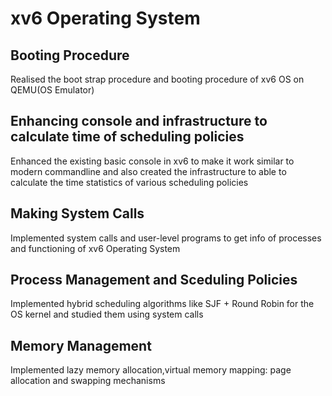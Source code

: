 # xv6 Operating System

## Booting Procedure 
Realised the boot strap procedure and booting procedure of xv6 OS on QEMU(OS Emulator)

## Enhancing console and infrastructure to calculate time of scheduling policies
Enhanced the existing basic console in xv6 to make it work similar to modern commandline and also created the infrastructure to able to calculate the time statistics of various scheduling policies

## Making System Calls 
Implemented system calls and user-level programs to get info of processes and functioning of xv6 Operating System

## Process Management and Sceduling Policies
Implemented hybrid scheduling algorithms like SJF + Round Robin for the OS kernel and studied them using system calls

## Memory Management 
Implemented lazy memory allocation,virtual memory mapping: page allocation and swapping mechanisms

